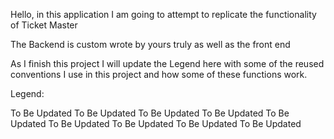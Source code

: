 Hello, in this application I am going to attempt to replicate the functionality of Ticket Master

The Backend is custom wrote by yours truly as well as the front end

As I finish this project I will update the Legend here with some of the reused conventions I use in this project
and how some of these functions work.



Legend:

To Be Updated
To Be Updated
To Be Updated
To Be Updated
To Be Updated
To Be Updated
To Be Updated
To Be Updated
To Be Updated









